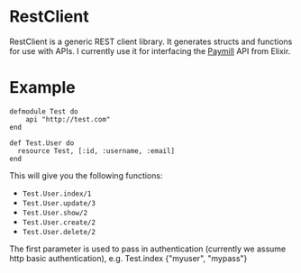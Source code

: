 RestClient
==========

RestClient is a generic REST client library. It generates structs and functions
for use with APIs. I currently use it for interfacing the
[Paymill](https://developers.paymill.com/API) API from Elixir.

# Example
    defmodule Test do
        api "http://test.com"
    end

    def Test.User do
      resource Test, [:id, :username, :email]
    end

This will give you the following functions:
  * `Test.User.index/1`
  * `Test.User.update/3`
  * `Test.User.show/2`
  * `Test.User.create/2`
  * `Test.User.delete/2`

The first parameter is used to pass in authentication (currently we assume
http basic authentication), e.g.
      Test.index {"myuser", "mypass"}